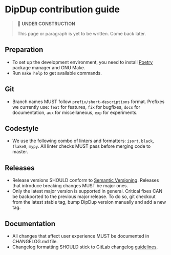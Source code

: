 # DipDup contribution guide

> 🚧 **UNDER CONSTRUCTION**
>
> This page or paragraph is yet to be written. Come back later.

## Preparation

* To set up the development environment, you need to install [Poetry](https://python-poetry.org/docs/#installation) package manager and GNU Make.
* Run `make help` to get available commands.

## Git

* Branch names MUST follow `prefix/short-descriptions` format. Prefixes we currently use: `feat` for features, `fix` for bugfixes, `docs` for documentation, `aux` for miscellaneous, `exp` for experiments.

## Codestyle

* We use the following combo of linters and formatters: `isort`, `black`, `flake8`, `mypy`. All linter checks MUST pass before merging code to master.

## Releases

* Release versions SHOULD conform to [Semantic Versioning](https://semver.org/). Releases that introduce breaking changes MUST be major ones.
* Only the latest major version is supported in general. Critical fixes CAN be backported to the previous major release. To do so, git checkout from the latest stable tag, bump DipDup version manually and add a new tag.

## Documentation

* All changes that affect user experience MUST be documented in CHANGELOG.md file.
* Changelog formatting SHOULD stick to GitLab changelog [guidelines](https://docs.gitlab.com/ee/development/changelog.html).